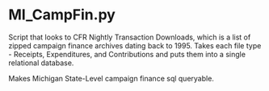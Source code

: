 # MI_CampFin.py
Script that looks to CFR Nightly Transaction Downloads, which is a list of zipped campaign finance archives dating back to 1995. 
Takes each file type - Receipts, Expenditures, and Contributions and puts them into a single relational database. 

Makes Michigan State-Level campaign finance sql queryable.
